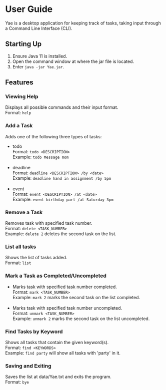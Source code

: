 # User Guide

Yae is a desktop application for keeping track of tasks, taking input through a Command Line Interface (CLI).

## Starting Up
1. Ensure Java 11 is installed.
2. Open the command window at where the jar file is located.
3. Enter `java -jar Yae.jar`.

## Features

### Viewing Help
Displays all possible commands and their input format. </br>
Format: `help`

### Add a Task
Adds one of the following three types of tasks: </br>
- todo </br>
  Format: `todo <DESCRIPTION>` </br>
  Example: `todo Message mom` </br> </br>
- deadline </br>
  Format: `deadline <DESCRIPTION> /by <date>` </br>
  Example: `deadline hand in assignment /by 5pm` </br> </br>
- event </br>
  Format: `event <DESCRIPTION> /at <date>` </br>
  Example: `event birthday part /at Saturday 3pm`

### Remove a Task
Removes task with specified task number. </br>
Format: `delete <TASK_NUMBER>` </br>
Example: `delete 2` deletes the second task on the list.

### List all tasks
Shows the list of tasks added. </br>
Format: `list`

### Mark a Task as Completed/Uncompleted
- Marks task with specified task number completed. </br>
  Format: `mark <TASK_NUMBER>` </br>
  Example: `mark 2` marks the second task on the list completed. </br> </br>
- Marks task with specified task number uncompleted. </br>
  Format: `unmark <TASK_NUMBER>` </br>
  Example: `unmark 2` marks the second task on the list uncompleted.

### Find Tasks by Keyword
Shows all tasks that contain the given keyword(s). </br>
Format: `find <KEYWORDS>` </br>
Example: `find party` will show all tasks with 'party' in it.

### Saving and Exiting
Saves the list at data/Yae.txt and exits the program. </br>
Format: `bye`